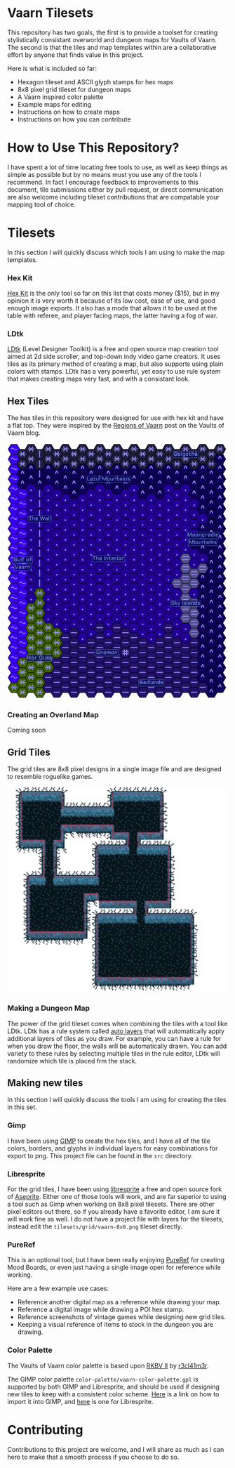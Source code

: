 # Vaarn Tilesets

This repository has two goals, the first is to provide a toolset for creating stylistically consistant overworld and dungeon maps for Vaults of Vaarn. The second is that the tiles and map templates within are a collaborative effort by anyone that finds value in this project.

Here is what is included so far:

- Hexagon tileset and ASCII glyph stamps for hex maps
- 8x8 pixel grid tileset for dungeon maps
- A Vaarn inspired color palette
- Example maps for editing
- Instructions on how to create maps
- Instructions on how you can contribute


# How to Use This Repository?

I have spent a lot of time locating free tools to use, as well as keep things as simple as possible but by no means must you use any of the tools I recommend. In fact I encourage feedback to improvements to this document, tile submissions either by pull request, or direct communication are also welcome including tileset contributions that are compatable your mapping tool of choice. 

# Tilesets

In this section I will quickly discuss which tools I am using to make the map templates.

### Hex Kit

[Hex Kit](https://coneofnegativeenergy.com/hex-kit/) is the only tool so far on this list that costs money ($15), but in my opinion it is very worth it because of its low cost, ease of use, and good enough image exports. It also has a mode that allows it to be used at the table with referee, and player facing maps, the latter having a fog of war.

### LDtk

[LDtk](https://ldtk.io/) (Level Designer Toolkit) is a free and open source map creation tool aimed at 2d side scroller, and top-down indy video game creators. It uses tiles as its primary method of creating a map, but also supports using plain colors with stamps. LDtk has a very powerful, yet easy to use rule system that makes creating maps very fast, and with a consistant look.

## Hex Tiles

The hex tiles in this repository were designed for use with hex kit and have a flat top. They were inspired by the [Regions of Vaarn](https://vaultsofvaarn.com/2020/07/14/regions-of-vaarn/) post on the Vaults of Vaarn blog.

<img src="images/vaarn-hex-tileset-example.png" alt="Hex Tile Exampe" style="width: 500px; height: auto;"/>

### Creating an Overland Map

Coming soon

## Grid Tiles

The grid tiles are 8x8 pixel designs in a single image file and are designed to resemble roguelike games. 

<img src="images/vaarn-grid-tileset-example.png" alt="Grid Tile Exampe" style="width: 550px; height: auto;"/>
 

### Making a Dungeon Map

The power of the grid tileset comes when combining the tiles with a tool like LDtk. LDtk has a rule system called [auto layers](https://ldtk.io/docs/tutorials/auto-layers/) that will automatically apply additional layers of tiles as you draw. For example, you can have a rule for when you draw the floor, the walls will be automatically drawn. You can add variety to these rules by selecting multiple tiles in the rule editor, LDtk will randomize which tile is placed frm the stack.

## Making new tiles

In this section I will quickly discuss the tools I am using for creating the tiles in this set.

### Gimp

I have been using [GIMP](https://www.gimp.org/) to create the hex tiles, and I have all of the tile colors, borders, and glyphs in individual layers for easy combinations for export to png. This project file can be found in the `src` directory.

### Libresprite

For the grid tiles, I have been using [libresprite](https://libresprite.github.io/#!/) a free and open source fork of [Aseprite](https://www.aseprite.org/). Either one of those tools will work, and are far superior to using a tool such as Gimp when working on 8x8 pixel tilesets. There are other pixel editors out there, so if you already have a favorite editor, I am sure it will work fine as well. I do not have a project file with layers for the tilesets, instead edit the `tilesets/grid/vaarn-8x8.png` tileset directly.

### PureRef

This is an optional tool, but I have been really enjoying [PureRef](https://www.pureref.com/) for creating Mood Boards, or even just having a single image open for reference while working.

Here are a few example use cases:
- Reference another digital map as a reference while drawing your map.
- Reference a digital image while drawing a POI hex stamp.
- Reference screenshots of vintage games while designing new grid tiles.
- Keeping a visual reference of items to stock in the dungeon you are drawing.

### Color Palette

The Vaults of Vaarn color palette is based upon [RKBV II](https://lospec.com/palette-list/rkbv-ii) by [r3cl41m3r](https://lospec.com/r3cl41m3r).

The GIMP color palette `color-palette/vaarn-color-palette.gpl` is supported by  both GIMP and Libresprite, and should be used if designing new tiles to keep with a consistent color scheme. [Here](https://www.lifewire.com/import-a-color-palette-into-gimp-1701682) is a link on how to import it into GIMP, and [here](https://techstacker.com/import-any-palette-aseprite/) is one for Libresprite.


# Contributing

Contributions to this project are welcome, and I will share as much as I can here to make that a smooth process if you choose to do so.
